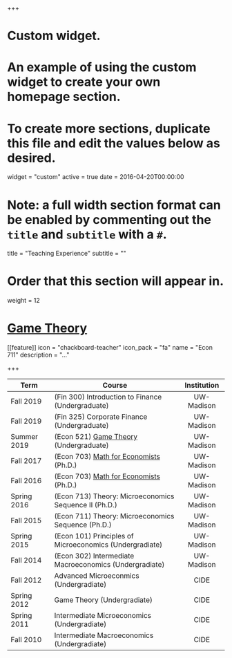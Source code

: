 +++
# Custom widget.
# An example of using the custom widget to create your own homepage section.
# To create more sections, duplicate this file and edit the values below as desired.
widget = "custom"
active = true
date = 2016-04-20T00:00:00

# Note: a full width section format can be enabled by commenting out the `title` and `subtitle` with a `#`.
title = "Teaching Experience"
subtitle = ""

# Order that this section will appear in.
weight = 12

# [Game Theory]( https://gabriel-martinez-roa.github.io/TA_Material/521.md)


[[feature]]
  icon = "chackboard-teacher"
  icon_pack = "fa"
  name = "Econ 711"
  description = "..."



+++



| Term    | Course | Institution |
| ------------- |-------------| :-----:|
| Fall 2019 | (Fin 300) Introduction to Finance (Undergraduate)  |    UW-Madison |
| Fall 2019 | (Fin 325) Corporate Finance (Undergraduate)  |    UW-Madison |
| Summer 2019 | (Econ 521) [Game Theory](https://gabriel-martinez-roa.github.io/ta_material/521/)  (Undergraduate)  |    UW-Madison |
| Fall 2017 | (Econ 703) [Math for Economists](https://gabriel-martinez-roa.github.io/ta_material/703/) (Ph.D.)  |    UW-Madison |
| Fall 2016 | (Econ 703) [Math for Economists](https://gabriel-martinez-roa.github.io/ta_material/703/) (Ph.D.)  |    UW-Madison |
| Spring 2016 | (Econ 713) Theory: Microeconomics Sequence II (Ph.D.)   | UW-Madison |
| Fall 2015 | (Econ 711) Theory: Microeconomics Sequence (Ph.D.)   | UW-Madison |
| Spring 2015 | (Econ 101) Principles of Microeconomics (Undergradiate)  |    UW-Madison |
| Fall 2014 | (Econ 302) Intermediate Macroeconomics (Undergradiate) |    UW-Madison |
| Fall 2012 | Advanced Microeconmics (Undergradiate)    |    CIDE |
| Spring 2012 | Game Theory (Undergradiate)     |    CIDE |
| Spring 2011     | Intermediate Microeconomics (Undergradiate)   |   CIDE |
| Fall 2010     | Intermediate Macroeconomics (Undergradiate) |CIDE|
